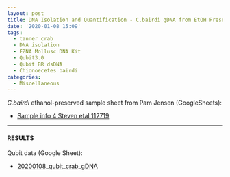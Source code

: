 ```yaml
---
layout: post
title: DNA Isolation and Quantification - C.bairdi gDNA from EtOH Preserved Tissue
date: '2020-01-08 15:09'
tags:
  - tanner crab
  - DNA isolation
  - EZNA Mollusc DNA Kit
  - Qubit3.0
  - Qubit BR dsDNA
  - Chionoecetes bairdi
categories:
  - Miscellaneous
---
```


_C.bairdi_ ethanol-preserved sample sheet from Pam Jensen (GoogleSheets):

- [Sample info 4 Steven etal 112719](https://drive.google.com/file/d/0B2S_90rPaQMzTU5NenBFcG1kLVdxa1AyR2FDcjMzWHJZN1J3/view?usp=sharing)

---

#### RESULTS

Qubit data (Google Sheet):

- [20200108_qubit_crab_gDNA](https://docs.google.com/spreadsheets/d/1uEK8OYpvxVyI2iQGFXTm60wQDonN2kcCy0Kg70kU8-c/edit?usp=sharing)
